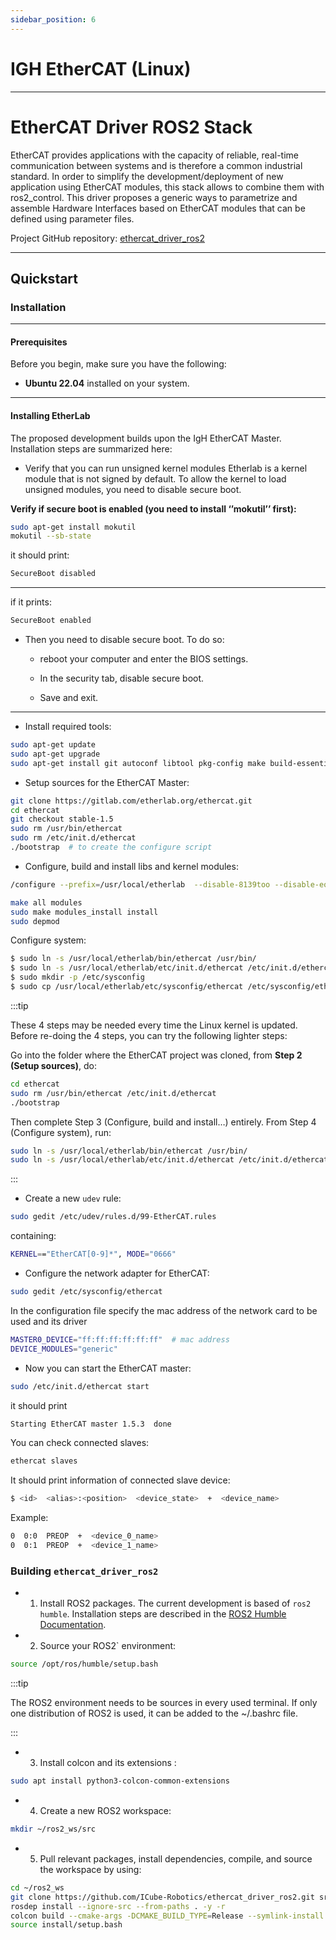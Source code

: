 ```yaml
---
sidebar_position: 6
---
```


#  IGH EtherCAT (Linux)
---
#  EtherCAT Driver ROS2 Stack

EtherCAT provides applications with the capacity of reliable, real-time communication between systems and is therefore a common industrial standard. In order to simplify the development/deployment of new application using EtherCAT modules, this stack allows to combine them with ros2_control. This driver proposes a generic ways to parametrize and assemble Hardware Interfaces based on EtherCAT modules that can be defined using parameter files.

Project GitHub repository: [ethercat_driver_ros2](https://github.com/ICube-Robotics/ethercat_driver_ros2)

---
## Quickstart

### Installation

---
#### Prerequisites
Before you begin, make sure you have the following:
- **Ubuntu 22.04** installed on your system.
---

#### Installing EtherLab

The proposed development builds upon the IgH EtherCAT Master. Installation steps are summarized here:
- Verify that you can run unsigned kernel modules
Etherlab is a kernel module that is not signed by default. To allow the kernel to load unsigned modules, you need to disable secure boot.

**Verify if secure boot is enabled (you need to install ‘’mokutil’’ first):**
``` bash
sudo apt-get install mokutil
mokutil --sb-state
```

it should print:
``` bash
SecureBoot disabled
```

---
if it prints:
``` bash
SecureBoot enabled
```


- Then you need to disable secure boot. To do so:

    - reboot your computer and enter the BIOS settings.

    - In the security tab, disable secure boot.

    - Save and exit.
---

- Install required tools:

``` bash
sudo apt-get update
sudo apt-get upgrade
sudo apt-get install git autoconf libtool pkg-config make build-essential net-tools
```

- Setup sources for the EtherCAT Master:

``` bash
git clone https://gitlab.com/etherlab.org/ethercat.git
cd ethercat
git checkout stable-1.5
sudo rm /usr/bin/ethercat
sudo rm /etc/init.d/ethercat
./bootstrap  # to create the configure script
```

- Configure, build and install libs and kernel modules:

``` bash
/configure --prefix=/usr/local/etherlab  --disable-8139too --disable-eoe --enable-generic

make all modules
sudo make modules_install install
sudo depmod
```

Configure system:

``` bash
$ sudo ln -s /usr/local/etherlab/bin/ethercat /usr/bin/
$ sudo ln -s /usr/local/etherlab/etc/init.d/ethercat /etc/init.d/ethercat
$ sudo mkdir -p /etc/sysconfig
$ sudo cp /usr/local/etherlab/etc/sysconfig/ethercat /etc/sysconfig/ethercat
```

:::tip

These 4 steps may be needed every time the Linux kernel is updated. Before re-doing the 4 steps, you can try the following lighter steps:

Go into the folder where the EtherCAT project was cloned, from **Step 2 (Setup sources)**, do:

```bash
cd ethercat
sudo rm /usr/bin/ethercat /etc/init.d/ethercat
./bootstrap
```
Then complete Step 3 (Configure, build and install…) entirely. From Step 4 (Configure system), run:

```bash
sudo ln -s /usr/local/etherlab/bin/ethercat /usr/bin/
sudo ln -s /usr/local/etherlab/etc/init.d/ethercat /etc/init.d/ethercat
```
:::

- Create a new `udev` rule:

``` bash
sudo gedit /etc/udev/rules.d/99-EtherCAT.rules
```

containing:

``` bash
KERNEL=="EtherCAT[0-9]*", MODE="0666"
```

- Configure the network adapter for EtherCAT:

``` bash
sudo gedit /etc/sysconfig/ethercat
```
In the configuration file specify the mac address of the network card to be used and its driver

``` bash
MASTER0_DEVICE="ff:ff:ff:ff:ff:ff"  # mac address
DEVICE_MODULES="generic"
```

- Now you can start the EtherCAT master:

``` bash 
sudo /etc/init.d/ethercat start
```
it should print
``` bash 
Starting EtherCAT master 1.5.3  done
```

You can check connected slaves:
``` bash 
ethercat slaves
```
It should print information of connected slave device:

``` bash 
$ <id>  <alias>:<position>  <device_state>  +  <device_name>
```

Example:
``` bash 
0  0:0  PREOP  +  <device_0_name>
0  0:1  PREOP  +  <device_1_name>
```

### Building `ethercat_driver_ros2`
- 1. Install ROS2 packages. The current development is based of `ros2 humble`. Installation steps are described in the [ROS2 Humble Documentation](https://docs.ros.org/en/humble/Installation.html).

- 2. Source your ROS2` environment:

``` bash
source /opt/ros/humble/setup.bash
```
:::tip

The ROS2 environment needs to be sources in every used terminal. 
If only one distribution of ROS2 is used, it can be added to the ~/.bashrc file.

:::

- 3. Install colcon and its extensions :
``` bash
sudo apt install python3-colcon-common-extensions
```

- 4. Create a new ROS2 workspace:
``` bash
mkdir ~/ros2_ws/src
```

- 5. Pull relevant packages, install dependencies, compile, and source the workspace by using:
``` bash
cd ~/ros2_ws
git clone https://github.com/ICube-Robotics/ethercat_driver_ros2.git src/ethercat_driver_ros2
rosdep install --ignore-src --from-paths . -y -r
colcon build --cmake-args -DCMAKE_BUILD_TYPE=Release --symlink-install
source install/setup.bash
```
